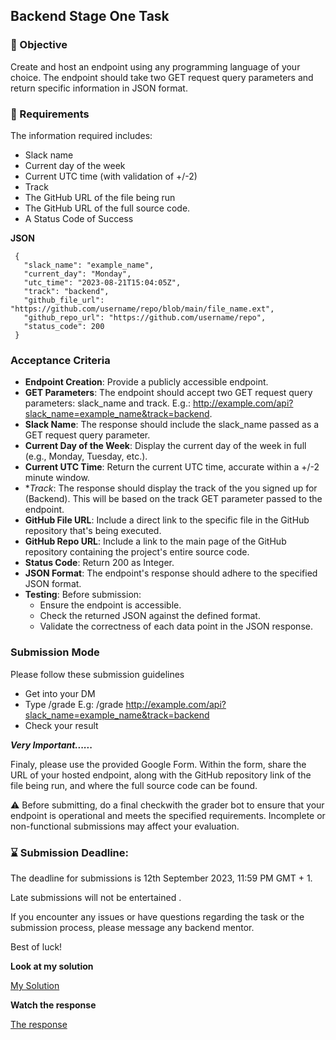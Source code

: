 ## Backend Stage One Task

### 🎯 Objective
Create and host an endpoint using any programming language of your choice.
The endpoint should take two GET request query parameters and return specific information in JSON format.

### 📜 Requirements
The information required includes:
* Slack name
* Current day of the week
* Current UTC time (with validation of +/-2)
* Track
* The GitHub URL of the file being run
* The GitHub URL of the full source code.
* A Status Code of Success

**JSON**
```
 {
   "slack_name": "example_name",
   "current_day": "Monday",
   "utc_time": "2023-08-21T15:04:05Z",
   "track": "backend",
   "github_file_url": "https://github.com/username/repo/blob/main/file_name.ext",
   "github_repo_url": "https://github.com/username/repo",
   "status_code": 200
 }
```

### Acceptance Criteria
* **Endpoint Creation**: Provide a publicly accessible endpoint.
* **GET Parameters**: The endpoint should accept two GET request query parameters: slack_name and track.
E.g.: http://example.com/api?slack_name=example_name&track=backend.
* **Slack Name**: The response should include the slack_name passed as a GET request query parameter.
* **Current Day of the Week**: Display the current day of the week in full (e.g., Monday, Tuesday, etc.).
* **Current UTC Time**: Return the current UTC time, accurate within a +/-2 minute window.
* **Track*: The response should display the track of the you signed up for (Backend). This will be based on the track GET parameter passed to the endpoint.
* **GitHub File URL**: Include a direct link to the specific file in the GitHub repository that's being executed.
* **GitHub Repo URL**: Include a link to the main page of the GitHub repository containing the project's entire source code.
* **Status Code**: Return 200 as Integer.
* **JSON Format**: The endpoint's response should adhere to the specified JSON format.
* **Testing**: Before submission:
  - Ensure the endpoint is accessible.
  - Check the returned JSON against the defined format.
  - Validate the correctness of each data point in the JSON response.

### Submission Mode
Please follow these submission guidelines
* Get into your DM
* Type /grade <your-api-endpoint-url-with-the-query-parameters> E.g: /grade http://example.com/api?slack_name=example_name&track=backend
* Check your result

***Very Important......***

Finaly, please use the provided Google Form. Within the form, share the URL of your hosted endpoint, along with the GitHub repository link of the file being run, and where the full source code can be found.

⚠️ Before submitting, do a final checkwith the grader bot to ensure that your endpoint is operational and meets the specified requirements. Incomplete or non-functional submissions may affect your evaluation.

### ⌛ Submission Deadline:
The deadline for submissions is 12th September 2023, 11:59 PM GMT + 1.

Late submissions will not be entertained .

If you encounter any issues or have questions regarding the task or the submission process, please message any backend mentor.

Best of luck!

**Look at my solution**

[ My Solution ](./endpoint.php)

**Watch the response**

[ The response ](https://faspay.42web.io/endpoint.php?slack_name=Rukuboy,%Dr.%Saffas&track=backend)
